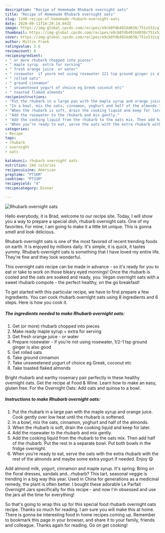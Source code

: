 ```yaml
---
description: "Recipe of Homemade Rhubarb overnight oats"
title: "Recipe of Homemade Rhubarb overnight oats"
slug: 1240-recipe-of-homemade-rhubarb-overnight-oats
date: 2020-09-11T18:29:14.643Z
image: https://img-global.cpcdn.com/recipes/e9cb0fdb4916d030/751x532cq70/rhubarb-overnight-oats-recipe-main-photo.jpg
thumbnail: https://img-global.cpcdn.com/recipes/e9cb0fdb4916d030/751x532cq70/rhubarb-overnight-oats-recipe-main-photo.jpg
cover: https://img-global.cpcdn.com/recipes/e9cb0fdb4916d030/751x532cq70/rhubarb-overnight-oats-recipe-main-photo.jpg
author: Mittie Frank
ratingvalue: 3.6
reviewcount: 8
recipeingredient:
- " or more rhubarb chopped into pieces"
- " maple syrup  extra for serving"
- " fresh orange juice  or water"
- " rosewater  if youre not using rosewater 121 tsp ground ginger is also good"
- " rolled oats"
- " ground cinnamon"
- " unsweetened yogurt of choice eg Greek coconut etc"
- " toasted flaked almonds"
recipeinstructions:
- "Put the rhubarb in a large pan with the maple syrup and orange juice. Cook gently over low heat until the rhubarb is softened."
- "In a bowl, mix the oats, cinnamon, yoghurt and half of the almonds."
- "When the rhubarb is soft, drain the cooking liquid and keep for later."
- "Add the rosewater to the rhubarb and mix gently."
- "Add the cooking liquid from the rhubarb to the oats mix. Then add half of the rhubarb. Put the rest in a separate bowl. Put both bowls in the fridge overnight."
- "When you’re ready to eat, serve the oats with the extra rhubarb with the rest of the almonds and maybe some extra yogurt if needed. Enjoy 😋"
categories:
- Recipe
tags:
- rhubarb
- overnight
- oats

katakunci: rhubarb overnight oats 
nutrition: 244 calories
recipecuisine: American
preptime: "PT16M"
cooktime: "PT33M"
recipeyield: "4"
recipecategory: Dinner

---
```



![Rhubarb overnight oats](https://img-global.cpcdn.com/recipes/e9cb0fdb4916d030/751x532cq70/rhubarb-overnight-oats-recipe-main-photo.jpg)

Hello everybody, it is Brad, welcome to our recipe site. Today, I will show you a way to prepare a special dish, rhubarb overnight oats. One of my favorites. For mine, I am going to make it a little bit unique. This is gonna smell and look delicious.

Rhubarb overnight oats is one of the most favored of recent trending foods on earth. It is enjoyed by millions daily. It's simple, it is quick, it tastes yummy. Rhubarb overnight oats is something that I have loved my entire life. They're fine and they look wonderful.

This overnight oats recipe can be made in advance - so it&#39;s ready for you to eat or take to work on those bleary eyed mornings! Once the rhubarb is cooled and the oats are soaked and ready, you. Vegan overnight oats with a sweet rhubarb compote - the perfect healthy, on the go breakfast!


To get started with this particular recipe, we have to first prepare a few ingredients. You can cook rhubarb overnight oats using 8 ingredients and 6 steps. Here is how you cook it.

<!--inarticleads1-->

##### The ingredients needed to make Rhubarb overnight oats:

1. Get  (or more) rhubarb chopped into pieces
1. Make ready  maple syrup + extra for serving
1. Get  fresh orange juice - or water
1. Prepare  rosewater - if you’re not using rosewater, 1/2-1 tsp ground ginger is also good
1. Get  rolled oats
1. Take  ground cinnamon
1. Take  unsweetened yogurt of choice eg Greek, coconut etc
1. Take  toasted flaked almonds


Bright rhubarb and earthy rosemary pair perfectly in these healthy overnight oats. Get the recipe at Food &amp; Wine. Learn how to make an easy, gluten free. For the Overnight Oats: Add oats and quinoa to a bowl. 

<!--inarticleads2-->

##### Instructions to make Rhubarb overnight oats:

1. Put the rhubarb in a large pan with the maple syrup and orange juice. Cook gently over low heat until the rhubarb is softened.
1. In a bowl, mix the oats, cinnamon, yoghurt and half of the almonds.
1. When the rhubarb is soft, drain the cooking liquid and keep for later.
1. Add the rosewater to the rhubarb and mix gently.
1. Add the cooking liquid from the rhubarb to the oats mix. Then add half of the rhubarb. Put the rest in a separate bowl. Put both bowls in the fridge overnight.
1. When you’re ready to eat, serve the oats with the extra rhubarb with the rest of the almonds and maybe some extra yogurt if needed. Enjoy 😋


Add almond milk, yogurt, cinnamon and maple syrup. It&#39;s spring: Bring on the floral dresses, sandals and…rhubarb? This tart, seasonal veggie is trending in a big way this year. Used in China for generations as a medicinal remedy, the plant is often better. I bought these adorable Le Parfait Overnight Jars specifically for this recipe - and now I&#39;m obsessed and use the jars all the time for everything! 

So that's going to wrap this up for this special food rhubarb overnight oats recipe. Thanks so much for reading. I am sure you will make this at home. There is gonna be interesting food in home recipes coming up. Remember to bookmark this page in your browser, and share it to your family, friends and colleague. Thanks again for reading. Go on get cooking!
